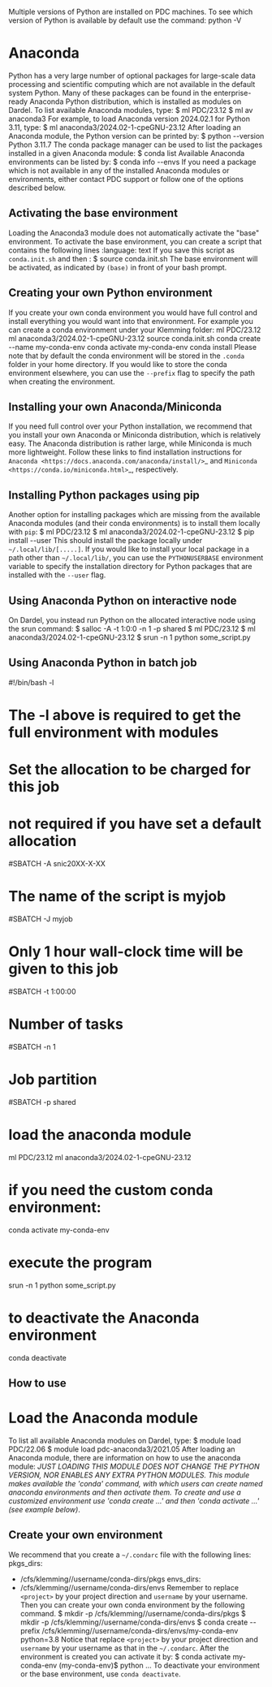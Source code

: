 Multiple versions of Python are installed on PDC machines.
To see which version of Python is available by default use the command:
python -V

# Anaconda
Python has a very large number of optional packages for
large-scale data processing and scientific computing
which are not available in the default system Python.
Many of these packages can be found in the
enterprise-ready Anaconda Python distribution,
which is installed as modules on Dardel.
To list available Anaconda modules, type:
$ ml PDC/23.12
$ ml av anaconda3
For example, to load Anaconda version 2024.02.1 for Python 3.11, type:
$ ml anaconda3/2024.02-1-cpeGNU-23.12
After loading an Anaconda module, the Python version can be printed by:
$ python --version
Python 3.11.7
The conda package manager can be used to list the packages installed in a given Anaconda module:
$ conda list
Available Anaconda environments can be listed by:
$ conda info --envs
If you need a package which is not available in any of the installed Anaconda
modules or environments, either contact PDC support or follow one of the options described below.

## Activating the base environment
Loading the Anaconda3 module does not automatically activate the "base" environment.
To activate the base environment, you can create a script that contains the following
lines
:language: text
If you save this script as ``conda.init.sh`` and then :
$ source conda.init.sh
The base environment will be activated, as indicated by ``(base)`` in front of your
bash prompt.

## Creating your own Python environment
If you create your own conda environment you would have full control and
install everything you would want into that environment. For example
you can create a conda environment under your Klemming folder:
ml PDC/23.12
ml anaconda3/2024.02-1-cpeGNU-23.12
source conda.init.sh
conda create --name my-conda-env
conda activate my-conda-env
conda install <package-name>
Please note that by default the conda environment will be stored in the
``.conda`` folder in your home directory. If you would like to store the conda
environment elsewhere, you can use the ``--prefix`` flag to specify the path
when creating the environment.

## Installing your own Anaconda/Miniconda
If you need full control over your Python installation, we recommend that you
install your own Anaconda or Miniconda distribution, which is
relatively easy. The Anaconda
distribution is rather large, while Miniconda is much more lightweight.
Follow these links to find installation instructions for
`Anaconda <https://docs.anaconda.com/anaconda/install/>`_
and `Miniconda <https://conda.io/miniconda.html>`_, respectively.

## Installing Python packages using pip
Another option for installing packages which are missing from the available Anaconda
modules (and their conda environments) is to install them locally with `pip`:
$ ml PDC/23.12
$ ml anaconda3/2024.02-1-cpeGNU-23.12
$ pip install --user <package-name>
This should install the package locally under ``~/.local/lib/[.....]``.
If you would like to install your local package in a path other than ``~/.local/lib/``,
you can use the ``PYTHONUSERBASE`` environment variable to specify the installation directory
for Python packages that are installed with the ``--user`` flag.

## Using Anaconda Python on interactive node
On Dardel, you instead run Python on the allocated interactive node using
the srun command:
$ salloc -A <your-project-ID> -t 1:0:0 -n 1 -p shared
$ ml PDC/23.12
$ ml anaconda3/2024.02-1-cpeGNU-23.12
$ srun -n 1 python some_script.py

## Using Anaconda Python in batch job
#!/bin/bash -l
# The -l above is required to get the full environment with modules
# Set the allocation to be charged for this job
# not required if you have set a default allocation
#SBATCH -A snic20XX-X-XX
# The name of the script is myjob
#SBATCH -J myjob
# Only 1 hour wall-clock time will be given to this job
#SBATCH -t 1:00:00
# Number of tasks
#SBATCH -n 1
# Job partition
#SBATCH -p shared
# load the anaconda module
ml PDC/23.12
ml anaconda3/2024.02-1-cpeGNU-23.12
# if you need the custom conda environment:
conda activate my-conda-env
# execute the program
srun -n 1 python some_script.py
# to deactivate the Anaconda environment
conda deactivate

## How to use


# Load the Anaconda module
To list all available Anaconda modules on Dardel, type:
$ module load PDC/22.06
$ module load pdc-anaconda3/2021.05
After loading an Anaconda module, there are information on how to use the anaconda module:
*JUST LOADING THIS MODULE DOES *NOT* CHANGE THE PYTHON VERSION, NOR ENABLES
ANY EXTRA PYTHON MODULES. This module makes available the 'conda' command, with which users can create named anaconda environments and then activate them.
To create and use a customized environment use 'conda create ...' and
then 'conda activate ...' (see example below)*.

## Create your own environment
We recommend that you create a ``~/.condarc`` file with the following lines:
pkgs_dirs:
- /cfs/klemming/<project>/username/conda-dirs/pkgs
envs_dirs:
- /cfs/klemming/<project>/username/conda-dirs/envs
Remember to replace ``<project>`` by your project direction and ``username`` by your username.
Then you can create your own conda environment by the following command.
$ mkdir -p /cfs/klemming/<project>/username/conda-dirs/pkgs
$ mkdir -p /cfs/klemming/<project>/username/conda-dirs/envs
$ conda create --prefix /cfs/klemming/<project>/username/conda-dirs/envs/my-conda-env python=3.8
Notice that replace ``<project>`` by your project direction and ``username`` by your username as that in the ``~/.condarc``.
After the environment is created you can activate it by:
$ conda activate my-conda-env
(my-conda-env)$ python ...
To deactivate your environment or the base environment, use ``conda deactivate``.

